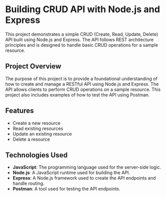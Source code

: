 
#  Building CRUD API with Node.js and Express

This project demonstrates a simple CRUD (Create, Read, Update, Delete) API built using Node.js and Express. The API follows REST architecture principles and is designed to handle basic CRUD operations for a sample resource.

## Project Overview

The purpose of this project is to provide a foundational understanding of how to create and manage a RESTful API using Node.js and Express. The API allows clients to perform CRUD operations on a sample resource. This project also includes examples of how to test the API using Postman.

## Features

- Create a new resource
- Read existing resources
- Update an existing resource
- Delete a resource

## Technologies Used

- **JavaScript**: The programming language used for the server-side logic.
- **Node.js**: A JavaScript runtime used for building the API.
- **Express**: A Node.js framework used to create the API endpoints and handle routing.
- **Postman**: A tool used for testing the API endpoints.



